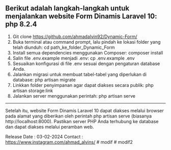 Berikut adalah langkah-langkah untuk menjalankan website Form Dinamis Laravel 10:
php 8.2.4 
-------------------------------------------------------------------------------------------------------------------------------------------------------------------------------
1. Git clone https://github.com/ahmadalvin92/Dynamic-Form/
2. Buka terminal atau command prompt, lalu pindah ke lokasi folder yang telah diunduh:
   cd path_ke_folder_Dynamic_Form
3. Install semua dependencies menggunakan Composer:
   composer install
4. Salin file .env.example menjadi .env:
   cp .env.example .env
5. Sesuaikan konfigurasi di file .env sesuai dengan pengaturan database Anda.
6. Jalankan migrasi untuk membuat tabel-tabel yang diperlukan di database:
   php artisan migrate
7. Linkkan folder penyimpanan agar dapat diakses secara publik:
   php artisan storage:link
8. Jalankan server menggunakan perintah:
   php artisan serve
-------------------------------------------------------------------------------------------------------------------------------------------------------------------------------
Setelah itu, website Form Dinamis Laravel 10 dapat diakses melalui browser pada alamat yang diberikan oleh perintah php artisan serve (biasanya http://localhost:8000). Pastikan server PHP Anda terhubung ke database dan dapat diakses melalui peramban web.

Release Date : 03-02-2024
Contact : https://www.instagram.com/ahmad_alvins/
#   m o d i f 
 
 # modif2
